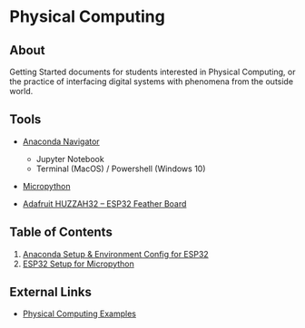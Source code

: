 # Physical Computing

## About

Getting Started documents for students interested in Physical Computing, or the practice of interfacing digital systems with phenomena from the outside world.

## Tools

* [Anaconda Navigator](https://www.anaconda.com/products/individual)
  * Jupyter Notebook
  * Terminal (MacOS) / Powershell (Windows 10)

* [ Micropython ](https://micropython.org/)

* [Adafruit HUZZAH32 – ESP32 Feather Board](https://www.adafruit.com/product/3405)

## Table of Contents

01. [Anaconda Setup & Environment Config for ESP32](01-anaconda-setup-env-config-micropython.md)
02. [ESP32 Setup for Micropython](02-esp32-setup-micropython.md)


## External Links

* [Physical Computing Examples](https://github.com/caseyanderson/physcomp_uPython)
